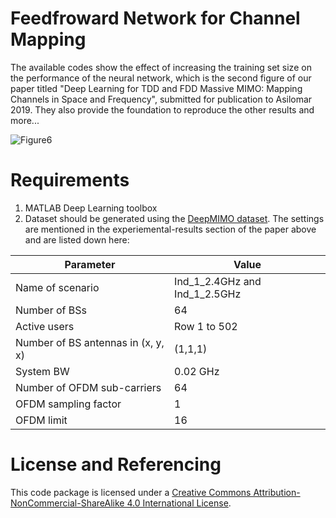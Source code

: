 # Feedfroward Network for Channel Mapping
The available codes show the effect of increasing the training set size on the performance of the neural network, which is the second figure of our paper titled "Deep Learning for TDD and FDD Massive MIMO:
Mapping Channels in Space and Frequency", submitted for publication to Asilomar 2019. They also provide the foundation to reproduce the other results and more...

![Figure6](https://github.com/malrabeiah/DL-Massive-MIMO/blob/master/ChannelMapping/FDDTDDFigure6.png)
# Requirements
1) MATLAB Deep Learning toolbox
2) Dataset should be generated using the [DeepMIMO dataset](http://www.deepmimo.net). The settings are mentioned in the experiemental-results section of the paper above and are listed down here:

| Parameter | Value |
| -------- | ------ |
| Name of scenario | Ind_1_2.4GHz and Ind_1_2.5GHz |
| Number of BSs    |             64                |   
| Active users     |  Row 1 to 502                 |
| Number of BS antennas in (x, y, x)  | (1,1,1)    |
| System BW | 0.02 GHz                             |
| Number of OFDM sub-carriers | 64                 |
| OFDM sampling factor | 1                         |
| OFDM limit | 16                                  |
# License and Referencing
This code package is licensed under a [Creative Commons Attribution-NonCommercial-ShareAlike 4.0 International License](https://creativecommons.org/licenses/by-nc-sa/4.0/).
